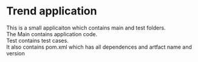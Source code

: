 # Trend application

This is a small applicaiton which contains main and test folders.  
The Main contains application code.  
Test contains test cases.  
It also contains pom.xml which has all dependences and artfact name and version

